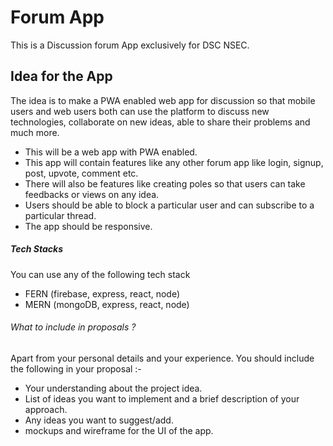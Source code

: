 # Forum App
This is a Discussion forum App exclusively for DSC NSEC.

## Idea for the App

The idea is to make a PWA enabled web app for discussion so that mobile users and web users both can use the platform to discuss new technologies, collaborate on new ideas, able to share their problems and much more.

- This will be a web app with PWA enabled.
- This app will contain features like any other forum app like login, signup, post, upvote, comment etc.
- There will also be features like creating poles so that users can take feedbacks or views on any idea.
- Users should be able to block a particular user and can subscribe to a particular thread.
- The app should be responsive.

##### Tech Stacks 

You can use any of the following tech stack

- FERN (firebase, express, react, node)
- MERN (mongoDB, express, react, node)

###### What to include in proposals ?

Apart from your personal details and your experience. You should include the following in your proposal :-

- Your understanding about the project idea.
- List of ideas you want to implement and a brief description of your approach.
- Any ideas you want to suggest/add.
- mockups and wireframe for the UI of the app.

